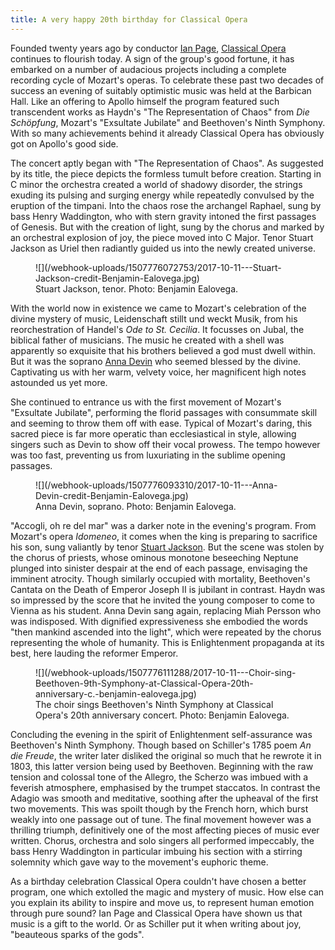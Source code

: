 ```yaml
---
title: A very happy 20th birthday for Classical Opera
---
```


Founded twenty years ago by conductor [Ian Page](/ian-page-mozart-imagination/), [Classical Opera](/scene/companies/classical-opera/) continues to flourish today. A sign of the group's good fortune, it has embarked on a number of audacious projects including a complete recording cycle of Mozart's operas. To celebrate these past two decades of success an evening of suitably optimistic music was held at the Barbican Hall. Like an offering to Apollo himself the program featured such transcendent works as Haydn's "The Representation of Chaos" from *Die Schöpfung*, Mozart's "Exsultate Jubilate" and Beethoven's Ninth Symphony. With so many achievements behind it already Classical Opera has obviously got on Apollo's good side. 

The concert aptly began with "The Representation of Chaos". As suggested by its title, the piece depicts the formless tumult before creation. Starting in C minor the orchestra created a world of shadowy disorder, the strings exuding its pulsing and surging energy while repeatedly convulsed by the eruption of the timpani. Into the chaos rose the archangel Raphael, sung by bass Henry Waddington, who with stern gravity intoned the first passages of Genesis. But with the creation of light, sung by the chorus and marked by an orchestral explosion of joy, the piece moved into C Major. Tenor Stuart Jackson as Uriel then radiantly guided us into the newly created universe. 

<figure data-type="image">
![](/webhook-uploads/1507776072753/2017-10-11---Stuart-Jackson-credit-Benjamin-Ealovega.jpg)
<figcaption>Stuart Jackson, tenor. Photo: Benjamin Ealovega.</figcaption>
</figure>

With the world now in existence we came to Mozart's celebration of the divine mystery of music, Leidenschaft stillt und weckt Musik, from his reorchestration of Handel's *Ode to St. Cecilia*. It focusses on Jubal, the biblical father of musicians. The music he created with a shell was apparently so exquisite that his brothers believed a god must dwell within. But it was the soprano [Anna Devin](/scene/people/anna-devin/) who seemed blessed by the divine. Captivating us with her warm, velvety voice, her magnificent high notes astounded us yet more. 

She continued to entrance us with the first movement of Mozart's "Exsultate Jubilate", performing the florid passages with consummate skill and seeming to throw them off with ease. Typical of Mozart's daring, this sacred piece is far more operatic than ecclesiastical in style, allowing singers such as Devin to show off their vocal prowess. The tempo however was too fast, preventing us from luxuriating in the sublime opening passages. 

<figure data-type="image">
![](/webhook-uploads/1507776093310/2017-10-11---Anna-Devin-credit-Benjamin-Ealovega.jpg)
<figcaption>Anna Devin, soprano. Photo: Benjamin Ealovega.</figcaption>
</figure>

"Accogli, oh re del mar" was a darker note in the evening's program. From Mozart's opera *Idomeneo*, it comes when the king is preparing to sacrifice his son, sung valiantly by tenor [Stuart Jackson](/scene/people/stuart-jackson/). But the scene was stolen by the chorus of priests, whose ominous monotone beseeching Neptune plunged into sinister despair at the end of each passage, envisaging the imminent atrocity. Though similarly occupied with mortality, Beethoven's Cantata on the Death of Emperor Joseph II is jubilant in contrast. Haydn was so impressed by the score that he invited the young composer to come to Vienna as his student.  Anna Devin sang again, replacing Miah Persson who was indisposed. With dignified expressiveness she embodied the words "then mankind ascended into the light", which were repeated by the chorus representing the whole of humanity. This is Enlightenment propaganda at its best, here lauding the reformer Emperor. 

<figure data-type="image">
![](/webhook-uploads/1507776111288/2017-10-11---Choir-sing-Beethoven-9th-Symphony-at-Classical-Opera-20th-anniversary-c.-benjamin-ealovega.jpg)
<figcaption>The choir sings Beethoven's Ninth Symphony at Classical Opera's 20th anniversary concert. Photo: Benjamin Ealovega.</figcaption>
</figure>

Concluding the evening in the spirit of Enlightenment self-assurance was Beethoven's Ninth Symphony. Though based on Schiller's 1785 poem *An die Freude*, the writer later disliked the original so much that he rewrote it in 1803, this latter version being used by Beethoven. Beginning with the raw tension and colossal tone of the Allegro, the Scherzo was imbued with a feverish atmosphere, emphasised by the trumpet staccatos. In contrast the Adagio was smooth and meditative, soothing after the upheaval of the first two movements. This was spoilt though by the French horn, which burst weakly into one passage out of tune. The final movement however was a thrilling triumph, definitively one of the most affecting pieces of music ever written. Chorus, orchestra and solo singers all performed impeccably, the bass Henry Waddington in particular imbuing his section with a stirring solemnity which gave way to the movement's euphoric theme. 

As a birthday celebration Classical Opera couldn't have chosen a better program, one which extolled the magic and mystery of music. How else can you explain its ability to inspire and move us, to represent human emotion through pure sound? Ian Page and Classical Opera have shown us that music is a gift to the world. Or as Schiller put it when writing about joy, "beauteous sparks of the gods".

